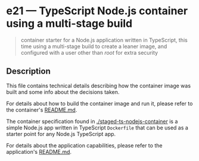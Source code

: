 # e21 &mdash; TypeScript Node.js container using a multi-stage build
> container starter for a Node.js application written in TypeScript, this time using a multi-stage build to create a leaner image, and configured with a user other than *root* for extra security

## Description
This file contains technical details describing how the container image was built and some info about the decisions taken.

For details about how to build the container image and run it, please refer to the container's [README.md](./staged-ts-nodejs-container/README.md).

The container specification found in [./staged-ts-nodejs-container](./staged-ts-nodejs-container/) is a simple Node.js app written in TypeScript `Dockerfile` that can be used as a starter point for any Node.js TypeScript app.

For details about the application capabilities, please refer to the application's [README.md](staged-ts-nodejs-container/ts-nodejs-ui-app/README.md).
